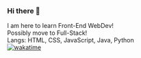 ### Hi there 👋
I am here to learn Front-End WebDev!
<br>
Possibly move to Full-Stack!
<br>
Langs: HTML, CSS, JavaScript, Java, Python
<br>
[![wakatime](https://wakatime.com/badge/user/1b386657-c586-42b5-98ba-ac254fe0b02d.svg)](https://wakatime.com/@1b386657-c586-42b5-98ba-ac254fe0b02d)
<!--
**cptknvckles/cptknvckles** is a ✨ _special_ ✨ repository because its `README.md` (this file) appears on your GitHub profile.

Here are some ideas to get you started:

- 🔭 I’m currently working on ...
- 🌱 I’m currently learning ...
- 👯 I’m looking to collaborate on ...
- 🤔 I’m looking for help with ...
- 💬 Ask me about ...
- 📫 How to reach me: ...
- 😄 Pronouns: ...
- ⚡ Fun fact: ...
-->

